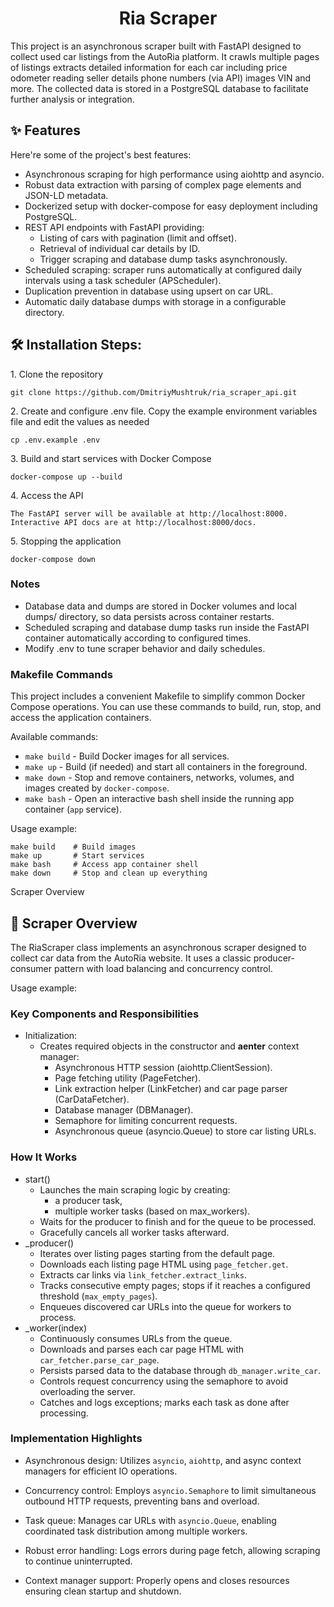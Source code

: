 <h1 align="center" id="title">Ria Scraper</h1>

<p id="description">This project is an asynchronous scraper built with FastAPI designed to collect used car listings from the AutoRia platform. It crawls multiple pages of listings extracts detailed information for each car including price odometer reading seller details phone numbers (via API) images VIN and more. The collected data is stored in a PostgreSQL database to facilitate further analysis or integration.</p>

  
  
<h2>✨ Features</h2>

Here're some of the project's best features:

*   Asynchronous scraping for high performance using aiohttp and asyncio.
*   Robust data extraction with parsing of complex page elements and JSON-LD metadata.
*   Dockerized setup with docker-compose for easy deployment including PostgreSQL.
*   REST API endpoints with FastAPI providing:
    - Listing of cars with pagination (limit and offset).
    - Retrieval of individual car details by ID.
    - Trigger scraping and database dump tasks asynchronously.
*   Scheduled scraping: scraper runs automatically at configured daily intervals using a task scheduler (APScheduler).
*   Duplication prevention in database using upsert on car URL.
*   Automatic daily database dumps with storage in a configurable directory.

<h2>🛠️ Installation Steps:</h2>

<p>1. Clone the repository</p>

```
git clone https://github.com/DmitriyMushtruk/ria_scraper_api.git
```

<p>2. Create and configure .env file. Copy the example environment variables file and edit the values as needed</p>

```
cp .env.example .env
```

<p>3. Build and start services with Docker Compose</p>

```
docker-compose up --build
```

<p>4. Access the API</p>

```
The FastAPI server will be available at http://localhost:8000. Interactive API docs are at http://localhost:8000/docs.
```

<p>5. Stopping the application</p>

```
docker-compose down
```

<h3>Notes</h3>

*   Database data and dumps are stored in Docker volumes and local dumps/ directory, so data persists across container restarts.
*   Scheduled scraping and database dump tasks run inside the FastAPI container automatically according to configured times.
*   Modify .env to tune scraper behavior and daily schedules.


<h3>Makefile Commands</h3>
This project includes a convenient Makefile to simplify common Docker Compose operations. You can use these commands to build, run, stop, and access the application containers.

<p>Available commands:</p>

*   ```make build``` - Build Docker images for all services.
*   ```make up``` - Build (if needed) and start all containers in the foreground.
*   ```make down``` - Stop and remove containers, networks, volumes, and images created by ```docker-compose```.
*   ```make bash``` - Open an interactive bash shell inside the running app container (```app``` service).

<p>Usage example:</p>

```
make build    # Build images
make up       # Start services
make bash     # Access app container shell
make down     # Stop and clean up everything
```


Scraper Overview
<h2>📝 Scraper Overview</h2>
The RiaScraper class implements an asynchronous scraper designed to collect car data from the AutoRia website. It uses a classic producer-consumer pattern with load balancing and concurrency control.

<p>Usage example:</p>


<h3>Key Components and Responsibilities</h3>

* Initialization:
    - Creates required objects in the constructor and __aenter__ context manager:
        - Asynchronous HTTP session (aiohttp.ClientSession).
        - Page fetching utility (PageFetcher).
        - Link extraction helper (LinkFetcher) and car page parser (CarDataFetcher).
        - Database manager (DBManager).
        - Semaphore for limiting concurrent requests.
        - Asynchronous queue (asyncio.Queue) to store car listing URLs.


<h3>How It Works</h3>

* start()
    - Launches the main scraping logic by creating:
        - a producer task,
        - multiple worker tasks (based on max_workers).
    - Waits for the producer to finish and for the queue to be processed.
    - Gracefully cancels all worker tasks afterward.
* _producer()
    - Iterates over listing pages starting from the default page.
    - Downloads each listing page HTML using ```page_fetcher.get```.
    - Extracts car links via ```link_fetcher.extract_links```.
    - Tracks consecutive empty pages; stops if it reaches a configured threshold (```max_empty_pages```).
    - Enqueues discovered car URLs into the queue for workers to process.
* _worker(index)
    - Continuously consumes URLs from the queue.
    - Downloads and parses each car page HTML with ```car_fetcher.parse_car_page```.
    - Persists parsed data to the database through ```db_manager.write_car```.
    - Controls request concurrency using the semaphore to avoid overloading the server.
    - Catches and logs exceptions; marks each task as done after processing.


<h3>Implementation Highlights</h3>

* Asynchronous design: Utilizes ```asyncio```, ```aiohttp```, and async context managers for efficient IO operations.

* Concurrency control: Employs ```asyncio.Semaphore``` to limit simultaneous outbound HTTP requests, preventing bans and overload.

* Task queue: Manages car URLs with ```asyncio.Queue```, enabling coordinated task distribution among multiple workers.

* Robust error handling: Logs errors during page fetch, allowing scraping to continue uninterrupted.

* Context manager support: Properly opens and closes resources ensuring clean startup and shutdown.

